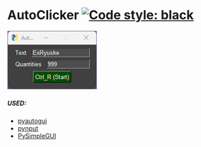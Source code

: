 # AutoClicker [![Code style: black](https://img.shields.io/badge/code%20style-black-000000.svg)](https://github.com/psf/black)
<img src="./preview.png">

##### USED:
* [pyautogui](https://github.com/asweigart/pyautogui)
* [pynput](https://github.com/moses-palmer/pynput)
* [PySimpleGUI](https://github.com/PySimpleGUI/PySimpleGUI)
